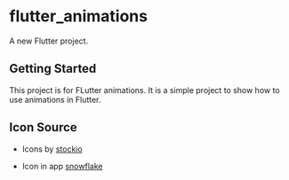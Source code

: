 # flutter_animations

A new Flutter project.

## Getting Started

This project is for FLutter animations. It is a simple project to show how to use animations in Flutter.

## Icon Source
- Icons by [stockio](https://stockio.com)

- Icon in app [snowflake](https://www.stockio.com/free-icon/wonderland-snowflake)